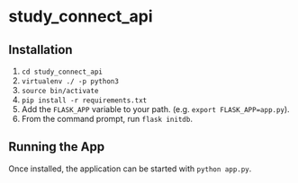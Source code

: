 # study_connect_api

## Installation

1. `cd study_connect_api`
2. `virtualenv ./ -p python3`
3. `source bin/activate`
4. `pip install -r requirements.txt`
5. Add the `FLASK_APP` variable to your path. (e.g. `export FLASK_APP=app.py`).
6. From the command prompt, run `flask initdb`.

## Running the App

Once installed, the application can be started with `python app.py`.
